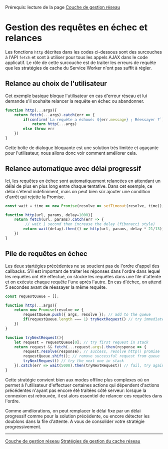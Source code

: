 <span class="requirements">Prérequis: lecture de la page <a href="#/pages/network-management">Couche de gestion réseau</a></span>

Gestion des requêtes en échec et relances
==========================================

Les fonctions `http` décrites dans les codes ci-dessous sont des surcouches à l'API `fetch` et sont à utiliser pour tous les appels AJAX dans le code applicatif. Le rôle de cette surcouche est de traiter les erreurs de requête que les stratégies de cache du Service Worker n'ont pas suffit à régler. 

## Relance au choix de l'utilisateur

Cet exemple basique bloque l'utilisateur en cas d'erreur réseau et lui demande s'il souhaite relancer la requête en échec ou abandonner.

```javascript
function http(...args){
    return fetch(...args).catch(err => {
       	if(confirm(`La requête a échoué: ${err.message} ; Réessayer ?`))
       		return http(...args)
       	else throw err
    })
}
```

Cette boîte de dialogue bloquante est une solution très limitée et agaçante pour l'utilisateur, nous allons donc voir comment améliorer cela.

## Relance automatique avec délai progressif

Ici, les requêtes en échec sont automatiquement relancées en attendant un délai de plus en plus long entre chaque tentative. Dans cet exemple, ce délai s'étend indéfiniment, mais on peut bien sûr ajouter une condition d'arrêt qui rejette la Promise.

```javascript
const wait = time => new Promise(resolve => setTimeout(resolve, time));

function http(url, params, delay=1000){
    return fetch(url, params).catch(err => {
    	 // wait 1 second then increase the delay (fibonacci style)       	
       	return wait(delay).then(() => http(url, params, delay * 21/13))
    })
}
```

## Pile de requêtes en échec

Les deux startégies précédentes ne se soucient pas de l'ordre d'appel des callbacks. S'il est important de traiter les réponses dans l'ordre dans lequel les requêtes ont été effectué, on stocke les requêtes dans une file d'attente et on exécute chaque requête l'une après l'autre. En cas d'échec, on attend 5 secondes avant de réessayer la même requête.

```javascript
const requestQueue = [];

function http(...args){
	return new Promise(resolve => {
		requestQueue.push({ args, resolve }); // add to the queue
		if(requestQueue.length === 1) tryNextRequest() // try immediately if first
	})
}

function tryNextRequest(){
	let request = requestQueue[0]; // try first request in stack
	return request && fetch(...request.args).then(response => {
		request.resolve(response); // success, resolve http() promise
		requestQueue.shift(); // remove successful request from queue
		tryNextRequest() // try the next one in stack
	}).catch(err => wait(5000).then(tryNextRequest)) // fail, try again later
}
```

Cette stratégie convient bien aux modes offline plus complexes où on permet à l'utilisateur d'effectuer certaines actions qui dépendent d'actions précédentes n'ayant pas encore été traitées côté serveur: lorsque la connexion est retrouvée, il est alors essentiel de relancer ces requêtes dans l'ordre.

Comme améliorations, on peut remplacer le délai fixe par un délai progressif comme pour la solution précédente, ou encore détecter les doublons dans la file d'attente. A vous de consolider votre stratégie progressivement.

---

[Couche de gestion réseau](#pages/network-management)
[Stratégies de gestion du cache réseau](#pages/network-strategies)
